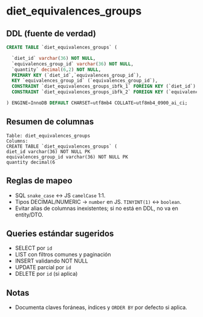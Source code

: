 # diet_equivalences_groups

## DDL (fuente de verdad)
```sql
CREATE TABLE `diet_equivalences_groups` (

  `diet_id` varchar(36) NOT NULL,
  `equivalences_group_id` varchar(36) NOT NULL,
  `quantity` decimal(6,2) NOT NULL,
  PRIMARY KEY (`diet_id`,`equivalences_group_id`),
  KEY `equivalences_group_id` (`equivalences_group_id`),
  CONSTRAINT `diet_equivalences_groups_ibfk_1` FOREIGN KEY (`diet_id`) REFERENCES `diets` (`id`),
  CONSTRAINT `diet_equivalences_groups_ibfk_2` FOREIGN KEY (`equivalences_group_id`) REFERENCES `equivalences_groups` (`id`)

) ENGINE=InnoDB DEFAULT CHARSET=utf8mb4 COLLATE=utf8mb4_0900_ai_ci;
```

## Resumen de columnas
```
Table: diet_equivalences_groups
Columns:
CREATE TABLE `diet_equivalences_groups` (
diet_id varchar(36) NOT NULL PK
equivalences_group_id varchar(36) NOT NULL PK
quantity decimal(6
```

## Reglas de mapeo
- SQL `snake_case` ↔ JS `camelCase` 1:1.
- Tipos DECIMAL/NUMERIC → `number` en JS. `TINYINT(1)` ↔ `boolean`.
- Evitar alias de columnas inexistentes; si no está en DDL, no va en entity/DTO.

## Queries estándar sugeridos
- SELECT por `id`
- LIST con filtros comunes y paginación
- INSERT validando NOT NULL
- UPDATE parcial por `id`
- DELETE por `id` (si aplica)

## Notas
- Documenta claves foráneas, índices y `ORDER BY` por defecto si aplica.

